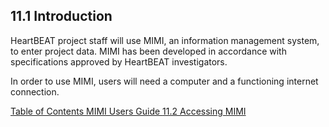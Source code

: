 ## 11.1 Introduction

HeartBEAT project staff will use MIMI, an information management system, to enter project data.  MIMI has been developed in accordance with specifications approved by HeartBEAT investigators.

In order to use MIMI, users will need a computer and a functioning internet connection.


<div class="center">
<div class="btn-group">
  <a href=":pages_path:/manuals/mimi-users-guide/11-00-mimi-users-guide-toc.md" class="btn btn-default">
    <span class="glyphicon glyphicon-chevron-left"></span>
    Table of Contents
  </a>

  <a href=":pages_path:/manuals/mimi-users-guide" class="btn btn-default">
    <span class="glyphicon glyphicon-chevron-up"></span>
    MIMI Users Guide
  </a>

  <a href=":pages_path:/manuals/mimi-users-guide/11-02-accessing-mimi.md" class="btn btn-success">
    11.2 Accessing MIMI
    <span class="glyphicon glyphicon-chevron-right"></span>
  </a>
</div>
</div>
